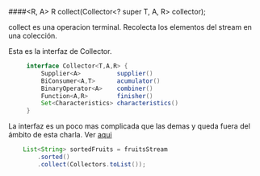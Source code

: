 ####<R, A> R collect(Collector<? super T, A, R> collector);

collect es una operacion terminal. Recolecta los elementos del stream
en una colección.
<!-- .element: class="fragment" -->


Esta es la interfaz de Collector.
<!-- .element: class="fragment" -->



```java
	 interface Collector<T,A,R> {
         Supplier<A>          supplier()
         BiConsumer<A,T>      acumulator()
         BinaryOperator<A>    combiner()
         Function<A,R>        finisher()
         Set<Characteristics> characteristics()
     }
```
<!-- .element: class="fragment" -->

La interfaz es un poco mas complicada que las demas y queda fuera del
ámbito de esta charla. Ver [aqui](http://www.nurkiewicz.com/2014/07/introduction-to-writing-custom.html)

<!-- .element: class="fragment" -->

```java
	List<String> sortedFruits = fruitsStream
        .sorted()
        .collect(Collectors.toList());
```
<!-- .element: class="fragment" -->




